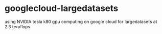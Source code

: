 # googlecloud-largedatasets
using NVIDIA tesla k80 gpu computing on google cloud for largedatasets at 2.3 teraflops
